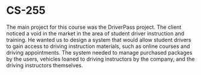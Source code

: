 # CS-255
The main project for this course was the DriverPass project. The client noticed a void in the market in the area of student driver instruction and training. He wanted us to design a system that would allow student drivers to gain access to driving instruction materials, such as online courses and driving appointments. The system needed to manage purchased packages by the users, vehicles loaned to driving instructors by the company, and the driving instructors themselves.
